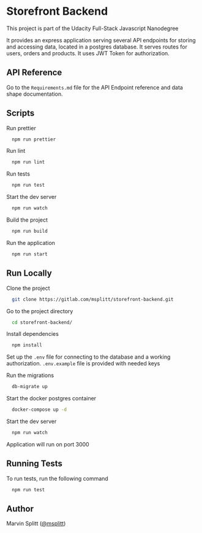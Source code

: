 # Storefront Backend

This project is part of the Udacity Full-Stack Javascript Nanodegree

It provides an express application serving several API endpoints for storing and accessing data, located in a postgres database. It serves routes for users, orders and products. It uses JWT Token for authorization.

## API Reference

Go to the `Requirements.md` file for the API Endpoint reference and data shape documentation.

## Scripts

Run prettier

```bash
  npm run prettier
```

Run lint

```bash
  npm run lint
```

Run tests

```bash
  npm run test
```

Start the dev server

```bash
  npm run watch
```

Build the project

```bash
  npm run build
```

Run the application

```bash
  npm run start
```

## Run Locally

Clone the project

```bash
  git clone https://gitlab.com/msplitt/storefront-backend.git
```

Go to the project directory

```bash
  cd storefront-backend/
```

Install dependencies

```bash
  npm install
```

Set up the `.env` file for connecting to the database and a working authorization. `.env.example` file is provided with needed keys

Run the migrations

```bash
  db-migrate up
```

Start the docker postgres container

```bash
  docker-compose up -d
```

Start the dev server

```bash
  npm run watch
```

Application will run on port 3000

## Running Tests

To run tests, run the following command

```bash
  npm run test
```

## Author

Marvin Splitt ([@msplitt](https://gitlab.com/msplitt))
